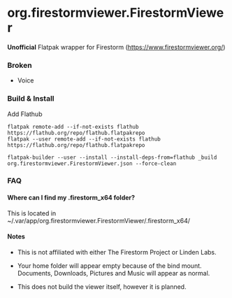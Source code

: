 # org.firestormviewer.FirestormViewer

**Unofficial** Flatpak wrapper for Firestorm (https://www.firestormviewer.org/)

### Broken
* Voice

### Build & Install
Add Flathub
```shell
flatpak remote-add --if-not-exists flathub https://flathub.org/repo/flathub.flatpakrepo
flatpak --user remote-add --if-not-exists flathub https://flathub.org/repo/flathub.flatpakrepo
```
```shell
flatpak-builder --user --install --install-deps-from=flathub _build org.firestormviewer.FirestormViewer.json --force-clean
```

### FAQ

#### Where can I find my .firestorm_x64 folder?

This is located in ~/.var/app/org.firestormviewer.FirestormViewer/.firestorm_x64/


#### Notes
* This is not affiliated with either The Firestorm Project or Linden Labs.

* Your home folder will appear empty because of the bind mount. Documents, Downloads, Pictures and Music will appear as normal.

* This does not build the viewer itself, however it is planned.